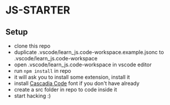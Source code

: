 # JS-STARTER

## Setup

- clone this repo
- duplicate .vscode/learn_js.code-workspace.example.jsonc to .vscode/learn_js.code-workspace
- open .vscode/learn_js.code-workspace in vscode editor
- run `npm install` in repo
- it will ask you to install some extension, install it
- install [Cascadia Code](https://github.com/microsoft/cascadia-code) font if you don't have already
- create a src folder in repo to code inside it
- start hacking :)
